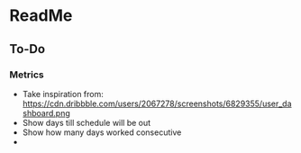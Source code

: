 # ReadMe

## To-Do
### Metrics
- Take inspiration from: https://cdn.dribbble.com/users/2067278/screenshots/6829355/user_dashboard.png
- Show days till schedule will be out
- Show how many days worked consecutive
- 
